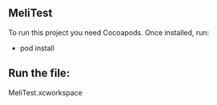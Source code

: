 ## MeliTest

To run this project you need Cocoapods.
Once installed, run:
- pod install

## Run the file:
 MeliTest.xcworkspace
